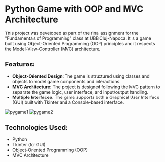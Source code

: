 # Python Game with OOP and MVC Architecture

This project was developed as part of the final assignment for the "Fundamentals of Programming" class at UBB Cluj-Napoca. It is a game built using Object-Oriented Programming (OOP) principles and it respects the Model-View-Controller (MVC) architecture.

## Features:
- **Object-Oriented Design**: The game is structured using classes and objects to model game components and interactions.
- **MVC Architecture**: The project is designed following the MVC pattern to separate the game logic, user interface, and input/output handling.
- **Multiple Interfaces**: The game supports both a Graphical User Interface (GUI) built with Tkinter and a Console-based interface.

![pygame1](https://github.com/user-attachments/assets/f014c9c2-4db8-4df3-be25-950efefc30ad)
![pygame2](https://github.com/user-attachments/assets/e2530dd5-d9ea-45f2-8693-89d1818c188e)


## Technologies Used:
- Python
- Tkinter (for GUI)
- Object-Oriented Programming (OOP)
- MVC Architecture
